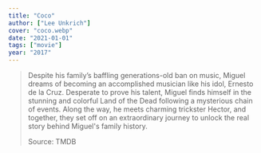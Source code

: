 ```yaml
---
title: "Coco"
author: ["Lee Unkrich"]
cover: "coco.webp"
date: "2021-01-01"
tags: ["movie"]
year: "2017"
---
```


> Despite his family’s baffling generations-old ban on music, Miguel dreams of becoming an accomplished musician like his idol, Ernesto de la Cruz. Desperate to prove his talent, Miguel finds himself in the stunning and colorful Land of the Dead following a mysterious chain of events. Along the way, he meets charming trickster Hector, and together, they set off on an extraordinary journey to unlock the real story behind Miguel's family history.
>
> Source: TMDB
